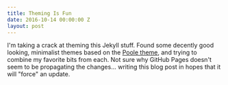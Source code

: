 ```yaml
---
title: Theming Is Fun
date: 2016-10-14 00:00:00 Z
layout: post
---
```


I'm taking a crack at theming this Jekyll stuff. Found some decently good looking, minimalist themes based on the [Poole theme](http://getpoole.com/), and trying to combine my favorite bits from each. Not sure why GitHub Pages doesn't seem to be propagating the changes... writing this blog post in hopes that it will "force" an update.
